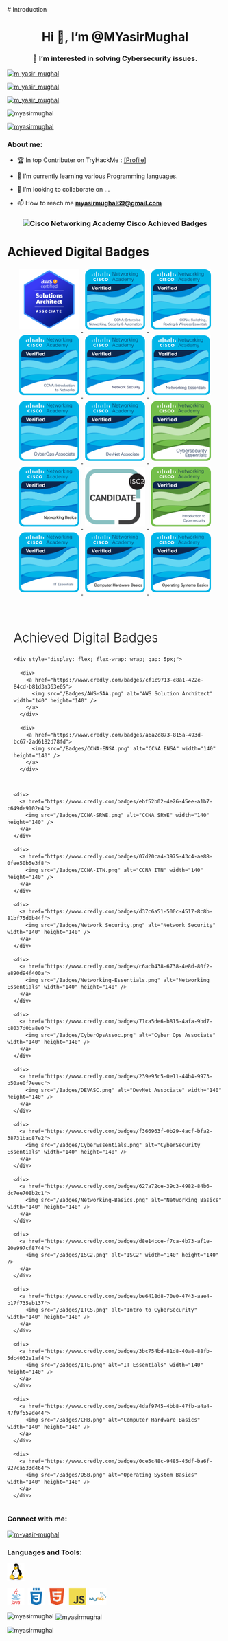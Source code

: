 <html>
<head>
<meta name="viewport" content="width=device-width, initial-scale=1.0">
</head>
<body>
# Introduction

<!---
MYasirMughal/MYasirMughal is a ✨ special ✨ repository because its `README.md` (this file) appears on your GitHub profile.
You can click the Preview link to take a look at your changes.
--->

<h1 align="center">Hi 👋, I’m @MYasirMughal </h1>
<h3 align="center">👀 I’m interested in solving Cybersecurity issues.</h3>


<p align="left"> <a href="https://lnkd.in/ebQx44Dx" target="blank"><img src="https://img.shields.io/badge/Follow%20me%20on-LinkedIn-brightgreen?style=for-the-badge&logo=Linkedin" alt="m_yasir_mughal"/></a> </p>


<p align="left"> <a href="https://twitter.com/m_yasir_mughal" target="blank"><img src="https://img.shields.io/badge/Follow%20me%20on-Twitter-blue?style=for-the-badge&logo=Twitter" alt="m_yasir_mughal"/></a> </p>


<p align="left"> <a href="https://tryhackme.com/p/MuhammadYasirS" target="blank"><img src="https://img.shields.io/badge/My%20Profile%20on-TryHackMe-red?style=for-the-badge&logo=Tryhackme" alt="m_yasir_mughal"/></a> </p>




<p align="left"> <img src="https://komarev.com/ghpvc/?username=myasirmughal&label=Profile%20views&color=0e75b6&style=flat" alt="myasirmughal" /> </p>

<p align="left"> <a href="https://github.com/ryo-ma/github-profile-trophy"><img src="https://github-profile-trophy.vercel.app/?username=myasirmughal" alt="myasirmughal" /></a>

</p>
<h3 align="left">About me:  </h3>

- 🏆  In top Contributer on TryHackMe : <a href="https://tryhackme.com/p/MuhammadYasirS">[Profile]</a>

- 🌱 I’m currently learning various Programming languages.

- 💞️ I’m looking to collaborate on ...

- 📫 How to reach me **myasirmughal69@gmail.com**


<h3 align="center">
  <img src="https://www.netacad.com/sites/all/themes/custom/prelogin/assets/img/cisco_netacad_logo.png" alt="Cisco Networking Academy" height="30" width="80">
  Cisco Achieved Badges
</h3>




# Achieved Digital Badges

<p align="center">
  <a href="https://www.credly.com/badges/cf1c9713-c8a1-422e-84cd-b81d3a363e05">
    <img src="/Badges/AWS-SAA.png" alt="AWS Solution Architect" width="140" height="140" style="margin: 5px;">
  </a>
  <a href="https://www.credly.com/badges/a6a2d873-815a-493d-bc67-2ad6182d78fd">
    <img src="/Badges/CCNA-ENSA.png" alt="CCNA ENSA" width="140" height="140" style="margin: 5px;">
  </a>
  <a href="https://www.credly.com/badges/ebf52b02-4e26-45ee-a1b7-c649de9102e4">
    <img src="/Badges/CCNA-SRWE.png" alt="CCNA SRWE" width="140" height="140" style="margin: 5px;">
  </a>
  <a href="https://www.credly.com/badges/07d20ca4-3975-43c4-ae88-0fee50b5e3f8">
    <img src="/Badges/CCNA-ITN.png" alt="CCNA ITN" width="140" height="140" style="margin: 5px;">
  </a>
  <a href="https://www.credly.com/badges/d37c6a51-500c-4517-8c8b-81bf75d0b44f">
    <img src="/Badges/Network_Security.png" alt="Network Security" width="140" height="140" style="margin: 5px;">
  </a>
  <a href="https://www.credly.com/badges/c6acb438-6738-4e8d-80f2-e890d94f400a">
    <img src="/Badges/Networking-Essentials.png" alt="Networking Essentials" width="140" height="140" style="margin: 5px;">
  </a>
  <a href="https://www.credly.com/badges/71ca5de6-b815-4afa-9bd7-c8037d0ba8e0">
    <img src="/Badges/CyberOpsAssoc.png" alt="Cyber Ops Associate" width="140" height="140" style="margin: 5px;">
  </a>
  <a href="https://www.credly.com/badges/239e95c5-0e11-44b4-9973-b50ae0f7eeec">
    <img src="/Badges/DEVASC.png" alt="DevNet Associate" width="140" height="140" style="margin: 5px;">
  </a>
  <a href="https://www.credly.com/badges/f366963f-0b29-4acf-bfa2-38731bac87e2">
    <img src="/Badges/CyberEssentials.png" alt="CyberSecurity Essentials" width="140" height="140" style="margin: 5px;">
  </a>
  <a href="https://www.credly.com/badges/627a72ce-39c3-4982-84b6-dc7ee708b2c1">
    <img src="/Badges/Networking-Basics.png" alt="Networking Basics" width="140" height="140" style="margin: 5px;">
  </a>
  <a href="https://www.credly.com/badges/d8e14cce-f7ca-4b73-af1e-20e997cf8744">
    <img src="/Badges/ISC2.png" alt="ISC2" width="140" height="140" style="margin: 5px;">
  </a>
  <a href="https://www.credly.com/badges/be6418d8-70e0-4743-aae4-b17f735eb137">
    <img src="/Badges/ITCS.png" alt="Intro to CyberSecurity" width="140" height="140" style="margin: 5px;">
  </a>
  <a href="https://www.credly.com/badges/3bc754bd-81d8-40a8-88fb-5dc4032e1af4">
    <img src="/Badges/ITE.png" alt="IT Essentials" width="140" height="140" style="margin: 5px;">
  </a>
  <a href="https://www.credly.com/badges/4daf9745-4bb8-47fb-a4a4-47f9f559de44">
    <img src="/Badges/CHB.png" alt="Computer Hardware Basics" width="140" height="140" style="margin: 5px;">
  </a>
  <a href="https://www.credly.com/badges/0ce5c48c-9485-45df-ba6f-927ca533d464">
    <img src="/Badges/OSB.png" alt="Operating System Basics" width="140" height="140" style="margin: 5px;">
  </a>
</p>








  <div style="padding: 15px;">
    <h1 style="padding-top: 8px; padding-bottom: 4px; font-size: 30px; font-weight: 300;">Achieved Digital Badges</h1>
    
    <div style="display: flex; flex-wrap: wrap; gap: 5px;">

      <div>
        <a href="https://www.credly.com/badges/cf1c9713-c8a1-422e-84cd-b81d3a363e05">
          <img src="/Badges/AWS-SAA.png" alt="AWS Solution Architect" width="140" height="140" />
        </a>
      </div>

      <div>
        <a href="https://www.credly.com/badges/a6a2d873-815a-493d-bc67-2ad6182d78fd">
          <img src="/Badges/CCNA-ENSA.png" alt="CCNA ENSA" width="140" height="140" />
        </a>
      </div>

</div>





      <div>
        <a href="https://www.credly.com/badges/ebf52b02-4e26-45ee-a1b7-c649de9102e4">
          <img src="/Badges/CCNA-SRWE.png" alt="CCNA SRWE" width="140" height="140" />
        </a>
      </div>

      <div>
        <a href="https://www.credly.com/badges/07d20ca4-3975-43c4-ae88-0fee50b5e3f8">
          <img src="/Badges/CCNA-ITN.png" alt="CCNA ITN" width="140" height="140" />
        </a>
      </div>

      <div>
        <a href="https://www.credly.com/badges/d37c6a51-500c-4517-8c8b-81bf75d0b44f">
          <img src="/Badges/Network_Security.png" alt="Network Security" width="140" height="140" />
        </a>
      </div>

      <div>
        <a href="https://www.credly.com/badges/c6acb438-6738-4e8d-80f2-e890d94f400a">
          <img src="/Badges/Networking-Essentials.png" alt="Networking Essentials" width="140" height="140" />
        </a>
      </div>

      <div>
        <a href="https://www.credly.com/badges/71ca5de6-b815-4afa-9bd7-c8037d0ba8e0">
          <img src="/Badges/CyberOpsAssoc.png" alt="Cyber Ops Associate" width="140" height="140" />
        </a>
      </div>

      <div>
        <a href="https://www.credly.com/badges/239e95c5-0e11-44b4-9973-b50ae0f7eeec">
          <img src="/Badges/DEVASC.png" alt="DevNet Associate" width="140" height="140" />
        </a>
      </div>

      <div>
        <a href="https://www.credly.com/badges/f366963f-0b29-4acf-bfa2-38731bac87e2">
          <img src="/Badges/CyberEssentials.png" alt="CyberSecurity Essentials" width="140" height="140" />
        </a>
      </div>

      <div>
        <a href="https://www.credly.com/badges/627a72ce-39c3-4982-84b6-dc7ee708b2c1">
          <img src="/Badges/Networking-Basics.png" alt="Networking Basics" width="140" height="140" />
        </a>
      </div>

      <div>
        <a href="https://www.credly.com/badges/d8e14cce-f7ca-4b73-af1e-20e997cf8744">
          <img src="/Badges/ISC2.png" alt="ISC2" width="140" height="140" />
        </a>
      </div>

      <div>
        <a href="https://www.credly.com/badges/be6418d8-70e0-4743-aae4-b17f735eb137">
          <img src="/Badges/ITCS.png" alt="Intro to CyberSecurity" width="140" height="140" />
        </a>
      </div>

      <div>
        <a href="https://www.credly.com/badges/3bc754bd-81d8-40a8-88fb-5dc4032e1af4">
          <img src="/Badges/ITE.png" alt="IT Essentials" width="140" height="140" />
        </a>
      </div>

      <div>
        <a href="https://www.credly.com/badges/4daf9745-4bb8-47fb-a4a4-47f9f559de44">
          <img src="/Badges/CHB.png" alt="Computer Hardware Basics" width="140" height="140" />
        </a>
      </div>

      <div>
        <a href="https://www.credly.com/badges/0ce5c48c-9485-45df-ba6f-927ca533d464">
          <img src="/Badges/OSB.png" alt="Operating System Basics" width="140" height="140" />
        </a>
      </div>
</div>
 </div>
      






<table>
</table>


<h3 align="left">Connect with me:</h3>
<p align="left">
<a href="https://linkedin.com/in/m-yasir-mughal" target="blank"><img align="center" src="https://raw.githubusercontent.com/rahuldkjain/github-profile-readme-generator/master/src/images/icons/Social/linked-in-alt.svg" alt="m-yasir-mughal" height="30" width="40">
</a>

  </p>
<h3 align="left">Languages and Tools: </h3>

<div>
  <img src="https://github.com/devicons/devicon/blob/master/icons/linux/linux-original.svg" title="Linux" alt="Java" width="40" height="40"/>&nbsp;
  
  <img src="https://github.com/devicons/devicon/blob/master/icons/java/java-original-wordmark.svg" title="Java" alt="Java" width="40" height="40"/>&nbsp;
  <img src="https://github.com/devicons/devicon/blob/master/icons/css3/css3-plain-wordmark.svg"  title="CSS3" alt="CSS" width="40" height="40"/>&nbsp;
  <img src="https://github.com/devicons/devicon/blob/master/icons/html5/html5-original.svg" title="HTML5" alt="HTML" width="40" height="40"/>&nbsp;
  <img src="https://github.com/devicons/devicon/blob/master/icons/javascript/javascript-original.svg" title="JavaScript" alt="JavaScript" width="40" height="40"/>&nbsp;
  <img src="https://github.com/devicons/devicon/blob/master/icons/mysql/mysql-original-wordmark.svg" title="MySQL"  alt="MySQL" width="40" height="40"/>&nbsp;
</div>


<p><img align="left" src="https://github-readme-stats.vercel.app/api/top-langs?username=myasirmughal&show_icons=true&locale=en&layout=compact" alt="myasirmughal" /></p>

<p>&nbsp;<img align="center" src="https://github-readme-stats.vercel.app/api?username=myasirmughal&show_icons=true&locale=en" alt="myasirmughal" /></p>

<p><img align=" center" src="https://github-readme-streak-stats.herokuapp.com/?user=myasirmughal&" alt="myasirmughal" /></p>
</body>
</html>